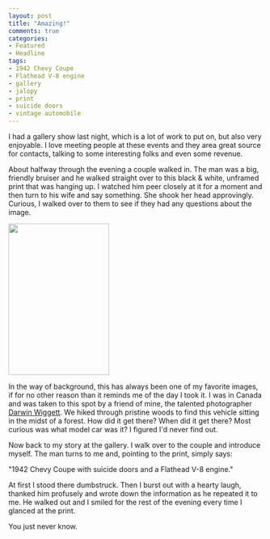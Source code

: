 ```yaml
---
layout: post
title: "Amazing!"
comments: true
categories:
- Featured
- Headline
tags:
- 1942 Chevy Coupe
- Flathead V-8 engine
- gallery
- jalopy
- print
- suicide doors
- vintage automobile
---
```

I had a gallery show last night, which is a lot of work to put on, but also very enjoyable. I love meeting people at these events and they area great source for contacts, talking to some interesting folks and even some revenue.

About halfway through the evening a couple walked in. The man was a big, friendly bruiser and he walked straight over to this black &amp; white, unframed print that was hanging up. I watched him peer closely at it for a moment and then turn to his wife and say something. She shook her head approvingly. Curious, I walked over to them to see if they had any questions about the image.

<a href="http://blog.lesterpickerphoto.com/wp-content/uploads/2012/07/LAP2875-1.jpg"><img class="size-medium wp-image-2257" title="_LAP2875 (1)" src="http://blog.lesterpickerphoto.com/wp-content/uploads/2012/07/LAP2875-1-199x300.jpg" alt="" width="199" height="300"></a>

In the way of background, this has always been one of my favorite images, if for no other reason than it reminds me of the day I took it. I was in Canada and was taken to this spot by a friend of mine, the talented photographer <a href="http://www.darwinwiggett.com">Darwin Wiggett</a>. We hiked through pristine woods to find this vehicle sitting in the midst of a forest. How did it get there? When did it get there? Most curious was what model car was it? I figured I'd never find out.

Now back to my story at the gallery. I walk over to the couple and introduce myself. The man turns to me and, pointing to the print, simply says:

"1942 Chevy Coupe with suicide doors and a Flathead V-8 engine."

At first I stood there dumbstruck. Then I burst out with a hearty laugh, thanked him profusely and wrote down the information as he repeated it to me. He walked out and I smiled for the rest of the evening every time I glanced at the print.

You just never know.